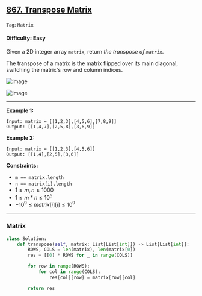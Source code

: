 ## [867. Transpose Matrix](https://leetcode.com/problems/transpose-matrix)

```Tag```: ```Matrix```

#### Difficulty: Easy

Given a 2D integer array ```matrix```, return _the transpose of ```matrix```_.

The transpose of a matrix is the matrix flipped over its main diagonal, switching the matrix's row and column indices.

![image](https://assets.leetcode.com/uploads/2021/02/10/hint_transpose.png)

![image](https://github.com/quananhle/Python/assets/35042430/70b51bce-616f-4cef-9b5b-ec913636ce3d)

---

__Example 1:__
```
Input: matrix = [[1,2,3],[4,5,6],[7,8,9]]
Output: [[1,4,7],[2,5,8],[3,6,9]]
```

__Example 2:__
```
Input: matrix = [[1,2,3],[4,5,6]]
Output: [[1,4],[2,5],[3,6]]
```

__Constraints:__

- ```m == matrix.length```
- ```n == matrix[i].length```
- $1 \le m, n \le 1000$
- $1 \le m * n \le 10^5$
- $-10^9 \le matrix[i][j] \le 10^9$

---

### Matrix

```Python
class Solution:
    def transpose(self, matrix: List[List[int]]) -> List[List[int]]:
        ROWS, COLS = len(matrix), len(matrix[0])
        res = [[0] * ROWS for _ in range(COLS)]

        for row in range(ROWS):
            for col in range(COLS):
                res[col][row] = matrix[row][col]

        return res
```

